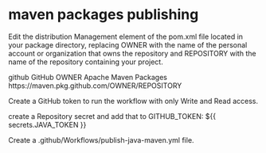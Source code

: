# maven packages publishing

Edit the distribution Management element of the pom.xml file located in your package directory, replacing OWNER with the name of the personal account or organization that owns the repository and REPOSITORY with the name of the repository containing your project.

<distributionManagement>
   <repository>
     <id>github</id>
     <name>GitHub OWNER Apache Maven Packages</name>
     <url>https://maven.pkg.github.com/OWNER/REPOSITORY</url>
   </repository>
</distributionManagement>


Create a GitHub token to run the workflow with only Write and Read access.

create a Repository secret and add that to GITHUB_TOKEN: ${{ secrets.JAVA_TOKEN }}

Create a .github/Workflows/publish-java-maven.yml file.


